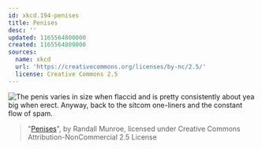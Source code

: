 ```yaml
---
id: xkcd.194-penises
title: Penises
desc: ''
updated: 1165564800000
created: 1165564800000
sources:
  name: xkcd
  url: 'https://creativecommons.org/licenses/by-nc/2.5/'
  license: Creative Commons 2.5
---
```

![The penis varies in size when flaccid and is pretty consistently about yea big when erect.  Anyway, back to the sitcom one-liners and the constant flow of spam.](https://imgs.xkcd.com/comics/penises.png)
> "[Penises](https://xkcd.com/194/)", by Randall Munroe, licensed under Creative Commons Attribution-NonCommercial 2.5 License
